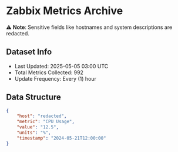 # Zabbix Metrics Archive

⚠️ **Note**: Sensitive fields like hostnames and system descriptions are redacted.

## Dataset Info
- Last Updated: 2025-05-05 03:00 UTC
- Total Metrics Collected: 992
- Update Frequency: Every (1) hour

## Data Structure
```json
{
    "host": "redacted",
    "metric": "CPU Usage",
    "value": "12.5",
    "units": "%",
    "timestamp": "2024-05-21T12:00:00"
}
```
